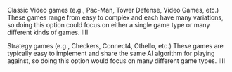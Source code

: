 Classic Video games (e.g., Pac-Man, Tower Defense, Video Games, etc.)
These games range from easy to complex and each have many variations, so doing this option could focus on either a single game type or many different kinds of games.
IIII

Strategy games (e.g., Checkers, Connect4, Othello, etc.)
These games are typically easy to implement and share the same AI
algorithm for playing against, so doing this option would focus on many 
different game types.
IIII
